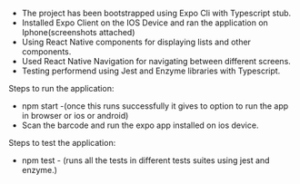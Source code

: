 - The project has been bootstrapped using Expo Cli with Typescript stub.
- Installed Expo Client on the IOS Device and ran the application on Iphone(screenshots attached)
- Using React Native components for displaying lists and other components.
- Used React Native Navigation for navigating between different screens.
- Testing performend using Jest and Enzyme libraries with Typescript.

Steps to run the application:

- npm start -(once this runs successfully it gives to option to run the app in browser or ios or android)
- Scan the barcode and run the expo app installed on ios device.

Steps to test the application:

- npm test - (runs all the tests in different tests suites using jest and enzyme.)
